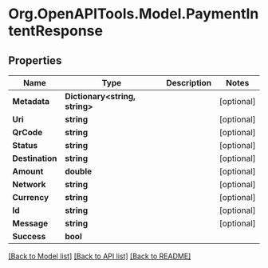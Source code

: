 # Org.OpenAPITools.Model.PaymentIntentResponse

## Properties

Name | Type | Description | Notes
------------ | ------------- | ------------- | -------------
**Metadata** | **Dictionary&lt;string, string&gt;** |  | [optional] 
**Uri** | **string** |  | [optional] 
**QrCode** | **string** |  | [optional] 
**Status** | **string** |  | [optional] 
**Destination** | **string** |  | [optional] 
**Amount** | **double** |  | [optional] 
**Network** | **string** |  | [optional] 
**Currency** | **string** |  | [optional] 
**Id** | **string** |  | [optional] 
**Message** | **string** |  | [optional] 
**Success** | **bool** |  | 

[[Back to Model list]](../README.md#documentation-for-models) [[Back to API list]](../README.md#documentation-for-api-endpoints) [[Back to README]](../README.md)

